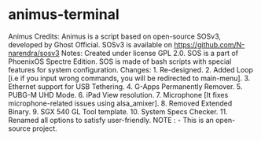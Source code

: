 # animus-terminal
Animus Credits: Animus is a script based on open-source SOSv3, developed by Ghost Official. SOSv3 is available on https://github.com/N-narendra/sosv3  Notes:  Created under license GPL 2.0.  SOS is a part of PhoenixOS Spectre Edition. SOS is made of bash scripts with special features for system configuration.  Changes: 1. Re-designed. 2. Added Loop [i.e if you input wrong commands, you will be redirected to main-menu]. 3. Ethernet support for USB Tethering. 4. G-Apps Permanently Remover. 5. PUBG-M UHD Mode. 6. iPad View resolution. 7. Microphone [It fixes microphone-related issues using alsa_amixer]. 8. Removed Extended Binary. 9. SGX 540 GL Tool template. 10. System Specs Checker. 11. Renamed all options to satisfy user-friendly.   NOTE : - This is an open-source project. 
